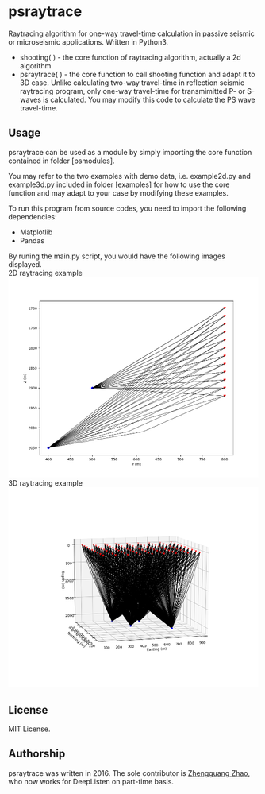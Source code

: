 # psraytrace
Raytracing algorithm for one-way travel-time calculation in passive seismic or microseismic applications. Written in Python3. 
* shooting( ) - the core function of raytracing algorithm, actually a 2d algorithm
* psraytrace( ) - the core function to call shooting function and adapt it to 3D case. Unlike calculating two-way travel-time in reflection seismic raytracing program, only one-way travel-time for transmimitted P- or S-waves is calculated. You may modify this code to calculate the PS wave travel-time.

## Usage
psraytrace can be used as a module by simply importing the core function contained in folder [psmodules]. 

You may refer to the two examples with demo data, i.e. example2d.py and example3d.py included in folder [examples] for how to use the core function and may adapt to your case by modifying these examples. 

To run this program from source codes, you need to import the following dependencies:
* Matplotlib
* Pandas

By runing the main.py script, you would have the following images displayed.  
2D raytracing example  
![2D Example](https://github.com/uqzzhao/psraytrace/blob/master/examples/images/example2d.png)  
3D raytracing example  
![3D Example](https://github.com/uqzzhao/psraytrace/blob/master/examples/images/example3d.png)  


## License
MIT License.

## Authorship
psraytrace was written in 2016. The sole contributor is [Zhengguang Zhao](https://www.researchgate.net/profile/Zhengguang_Zhao2), who now works for DeepListen on part-time basis.
